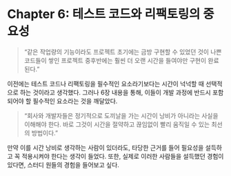 # Chapter 6: 테스트 코드와 리팩토링의 중요성

> “같은 작업량의 기능이라도 프로젝트 초기에는 금방 구현할 수 있었던 것이 나쁜 코드들이 쌓인 프로젝트 중후반에는 훨씬 더 오랜 시간을 들여야만 구현이 완료된다.”

이전에는 테스트 코드나 리팩토링을 필수적인 요소라기보다는 시간이 넉넉할 때 선택적으로 하는 것이라고 생각했다. 그러나 6장 내용을 통해, 이들이 개발 과정에 반드시 포함되어야 할 필수적인 요소라는 것을 깨달았다.

> “회사와 개발자들은 정기적으로 도끼날을 가는 시간이 낭비가 아니라는 사실을 이해해야 한다. 바로 그것이 시간을 절약하고 끊임없이 빨리 움직일 수 있는 최선의 방법이다.”

만약 이를 시간 낭비로 생각하는 사람이 있더라도, 타당한 근거를 들어 필요성을 설득하고 꼭 적용시켜야 한다는 생각이 들었다. 또한, 실제로 이러한 사람들을 설득했던 경험이 있다면, 스터디 원들의 경험을 들어보고 싶다.
